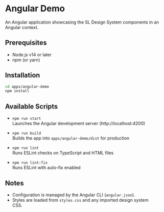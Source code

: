 # Angular Demo

An Angular application showcasing the SL Design System components in an Angular context.

## Prerequisites

- Node.js v14 or later
- npm (or yarn)

## Installation

```bash
cd apps/angular-demo
npm install
```

## Available Scripts

- `npm run start`  
  Launches the Angular development server (http://localhost:4200)

- `npm run build`  
  Builds the app into `apps/angular-demo/dist` for production

- `npm run lint`  
  Runs ESLint checks on TypeScript and HTML files

- `npm run lint:fix`  
  Runs ESLint with auto-fix enabled

## Notes

- Configuration is managed by the Angular CLI (`angular.json`).
- Styles are loaded from `styles.css` and any imported design system CSS.
